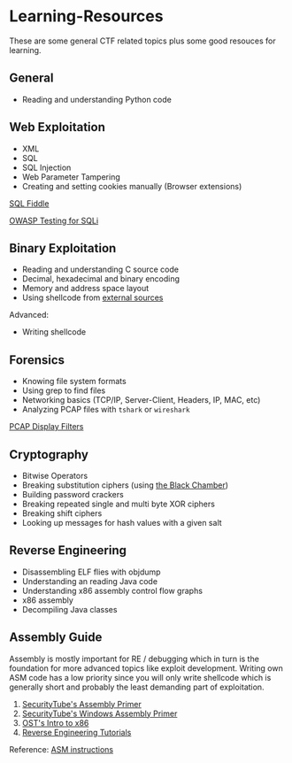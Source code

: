 # Learning-Resources

These are some general CTF related topics plus some good resouces for learning.

## General

- Reading and understanding Python code

## Web Exploitation
- XML
- SQL
- SQL Injection
- Web Parameter Tampering
- Creating and setting cookies manually (Browser extensions)

[SQL Fiddle](http://sqlfiddle.com/)

[OWASP Testing for SQLi](https://www.owasp.org/index.php/Testing_for_SQL_Injection_(OTG-INPVAL-005))

## Binary Exploitation
- Reading and understanding C source code
- Decimal, hexadecimal and binary encoding
- Memory and address space layout
- Using shellcode from [external sources](shell-storm.org)

Advanced:
- Writing shellcode

## Forensics
- Knowing file system formats
- Using grep to find files
- Networking basics (TCP/IP, Server-Client, Headers, IP, MAC, etc)
- Analyzing PCAP files with `tshark` or `wireshark`

[PCAP Display Filters](https://wiki.wireshark.org/DisplayFilters)

## Cryptography
- Bitwise Operators
- Breaking substitution ciphers (using [the Black Chamber](http://www.simonsingh.net/The_Black_Chamber/substitutioncrackingtool.html))
- Building password crackers
- Breaking repeated single and multi byte XOR ciphers
- Breaking shift ciphers
- Looking up messages for hash values with a given salt

## Reverse Engineering
- Disassembling ELF flies with objdump
- Understanding an reading Java code
- Understanding x86 assembly control flow graphs
- x86 assembly
- Decompiling Java classes

## Assembly Guide
Assembly is mostly important for RE / debugging which in turn is the foundation for more advanced topics like exploit development. Writing own ASM code has a low priority since you will only write shellcode which is generally short and probably the least demanding part of exploitation.

1. [SecurityTube's Assembly Primer](https://www.youtube.com/watch?v=K0g-twyhmQ4&list=PL6brsSrstzga43kcZRn6nbSi_GeXoZQhR)
2. [SecurityTube's Windows Assembly Primer](https://vimeo.com/16496874)
3. [OST's Intro to x86](http://www.opensecuritytraining.info/IntroX86.html)
4. [Reverse Engineering Tutorials](http://octopuslabs.io/legend/blog/sample-page.html)

Reference: [ASM instructions](http://x86.renejeschke.de/)
